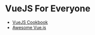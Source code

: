 # VueJS For Everyone

- [VueJS Cookbook](https://cn.vuejs.org/v2/cookbook/)
- [Awesome Vue.js](https://github.com/vuejs/awesome-vue)
